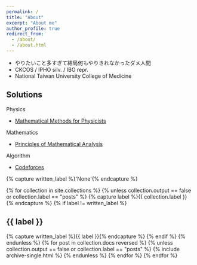 ```yaml
---
permalink: /
title: "About"
excerpt: "About me"
author_profile: true
redirect_from: 
  - /about/
  - /about.html
---
```


* やりたいこと多すぎて結局何もやりきれなかったダメ人間
* CKCOS / IPHO silv. / IBO repr.
* National Taiwan University College of Medicine

Solutions
------

Physics

  * [Mathematical Methods for Physicists](https://hikarimusic2002.github.io/solutions)

Mathematics

  * [Principles of Mathematical Analysis](https://hikarimusic2002.github.io/solutions)

Algorithm

  *  [Codeforces](https://hikarimusic2002.github.io/solutions)



{% capture written_label %}'None'{% endcapture %}

{% for collection in site.collections %}
{% unless collection.output == false or collection.label == "posts" %}
  {% capture label %}{{ collection.label }}{% endcapture %}
  {% if label != written_label %}
  <h2>{{ label }}</h2>
  {% capture written_label %}{{ label }}{% endcapture %}
  {% endif %}
{% endunless %}
{% for post in collection.docs reversed %}
  {% unless collection.output == false or collection.label == "posts" %}
  {% include archive-single.html %}
  {% endunless %}
{% endfor %}
{% endfor %}
